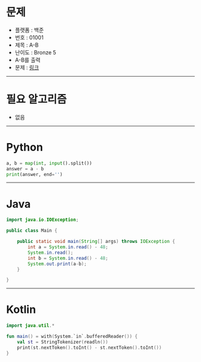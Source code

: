# 문제
- 플랫폼 : 백준
- 번호 : 01001
- 제목 : A-B
- 난이도 : Bronze 5
- A-B를 출력
- 문제 : <a href="https://www.acmicpc.net/problem/1001" target="_blank">링크</a>

---

# 필요 알고리즘
- 없음

---

# Python
```python
a, b = map(int, input().split())
answer = a - b
print(answer, end='')
```

---

# Java
```java
import java.io.IOException;

public class Main {

    public static void main(String[] args) throws IOException {
        int a = System.in.read() - 48;
        System.in.read();
        int b = System.in.read() - 48;
        System.out.print(a-b);
    }

}

```

---

# Kotlin
```kotlin
import java.util.*

fun main() = with(System.`in`.bufferedReader()) {
    val st = StringTokenizer(readln())
    print(st.nextToken().toInt() - st.nextToken().toInt())
}
```
